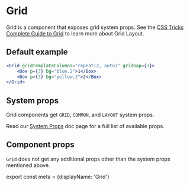 # Grid

Grid is a component that exposes grid system props. See the [CSS Tricks Complete Guide to Grid](https://css-tricks.com/snippets/css/complete-guide-grid/) to learn more about Grid Layout.

## Default example

```.jsx
<Grid gridTemplateColumns="repeat(2, auto)" gridGap={3}>
    <Box p={3} bg="blue.2">1</Box>
    <Box p={3} bg="yellow.2">2</Box>
</Grid>
```

## System props

Grid components get `GRID`, `COMMON`, and `LAYOUT` system props.

Read our [System Props](/components/docs/system-props) doc page for a full list of available props.

## Component props

`Grid` does not get any additional props other than the system props mentioned above.

export const meta = {displayName: 'Grid'}
